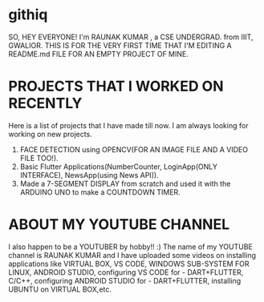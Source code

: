 # githiq
SO, HEY EVERYONE!
I'm RAUNAK KUMAR , a CSE UNDERGRAD. from IIIT, GWALIOR.
THIS IS FOR THE VERY FIRST TIME THAT I'M EDITING A README.md FILE FOR AN EMPTY PROJECT OF MINE.
# PROJECTS THAT I WORKED ON RECENTLY
Here is a list of projects that I have made till now.
I am always looking for working on new projects.
1. FACE DETECTION using OPENCV(FOR AN IMAGE FILE AND A VIDEO FILE TOO!).
2. Basic Flutter Applications(NumberCounter, LoginApp(ONLY INTERFACE), NewsApp(using News API)).
3. Made a 7-SEGMENT DISPLAY from scratch and used it with the ARDUINO UNO to make a COUNTDOWN TIMER.
# ABOUT MY YOUTUBE CHANNEL
I also happen to be a YOUTUBER by hobby!!  :)
The name of my YOUTUBE channel is RAUNAK KUMAR and I have uploaded some videos on installing applications like VIRTUAL BOX, VS CODE, WINDOWS SUB-SYSTEM FOR LINUX, ANDROID STUDIO, configuring VS CODE for - DART+FLUTTER, C/C++, configuring ANDROID STUDIO for - DART+FLUTTER, installing UBUNTU on VIRTUAL BOX,etc.
